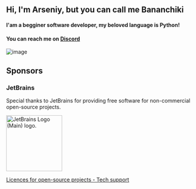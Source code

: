 ## Hi, I'm Arseniy, but you can call me Bananchiki

#### I'am a begginer software developer, my beloved language is Python!
#### You can reach me on [Discord](https://discordapp.com/users/528481408319094784)

![image](https://github.com/user-attachments/assets/71e41bd1-b4e2-46c9-9d7f-4e814014021a)


## Sponsors
### JetBrains
Special thanks to JetBrains for providing free software for non-commercial open-source projects.

<img height="150" width="150" src="https://resources.jetbrains.com/storage/products/company/brand/logos/jb_beam.png" alt="JetBrains Logo (Main) logo.">

[Licences for open-source projects - Tech support](https://www.jetbrains.com/community/opensource/?utm_campaign=opensource&utm_content=approved&utm_medium=email&utm_source=newsletter&utm_term=jblogo#support)

<!--
**Lemon4ksan/Lemon4ksan** is a ✨ _special_ ✨ repository because its `README.md` (this file) appears on your GitHub profile.

Here are some ideas to get you started:


- 🔭 I’m currently working on ...
- 🌱 I’m currently learning ...
- 👯 I’m looking to collaborate on ...
- 🤔 I’m looking for help with ...
- 💬 Ask me about ...
- 📫 How to reach me: ...
- 😄 Pronouns: ...
- ⚡ Fun fact: ...
-->
